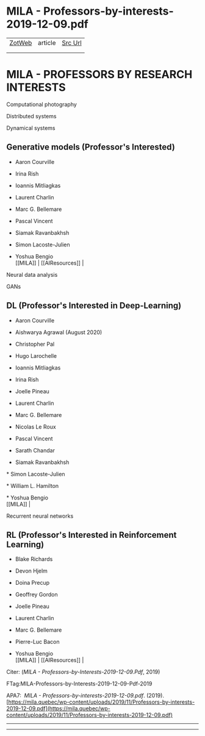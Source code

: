 
# MILA - Professors-by-interests-2019-12-09.pdf
|       |       |       |
|  ---  |  ---  |  ---  |
|   [ZotWeb](http://zotero.org/users/180474/items/UTS4KT2I)    | article      | [Src Url](undefined)      |
|       |       |       |
|       |       |       |

MILA - PROFESSORS BY RESEARCH INTERESTS
=======================================



Computational photography



Distributed systems



Dynamical systems



Generative models (Professor's Interested)
------------------------------------------

* Aaron Courville

* Irina Rish

* Ioannis Mitliagkas

* Laurent Charlin

* Marc G. Bellemare

* Pascal Vincent

* Siamak Ravanbakhsh

* Simon Lacoste-Julien

* Yoshua Bengio  
  [[MILA]] | [[AIResources]] | 



Neural data analysis



GANs



DL (Professor's Interested in Deep-Learning)
--------------------------------------------

  

* Aaron Courville

* Aishwarya Agrawal (August 2020)

* Christopher Pal

* Hugo Larochelle

* Ioannis Mitliagkas

* Irina Rish

* Joelle Pineau

* Laurent Charlin

* Marc G. Bellemare

* Nicolas Le Roux

* Pascal Vincent

* Sarath Chandar

* Siamak Ravanbakhsh

\* Simon Lacoste-Julien

\* William L. Hamilton

\* Yoshua Bengio  
  [[MILA]] | 



Recurrent neural networks



RL (Professor's Interested in Reinforcement Learning)
-----------------------------------------------------

* Blake Richards

* Devon Hjelm

* Doina Precup

* Geoffrey Gordon

* Joelle Pineau

* Laurent Charlin

* Marc G. Bellemare

* Pierre-Luc Bacon

* Yoshua Bengio  
  [[MILA]] | [[AIResources]] | 



Citer: (_MILA - Professors-by-Interests-2019-12-09.Pdf_, 2019)

FTag:MILA-Professors-by-Interests-2019-12-09-Pdf-2019

APA7:  _MILA - Professors-by-interests-2019-12-09.pdf_. (2019). [https://mila.quebec/wp-content/uploads/2019/11/Professors-by-interests-2019-12-09.pdf](https://mila.quebec/wp-content/uploads/2019/11/Professors-by-interests-2019-12-09.pdf)






----

----

